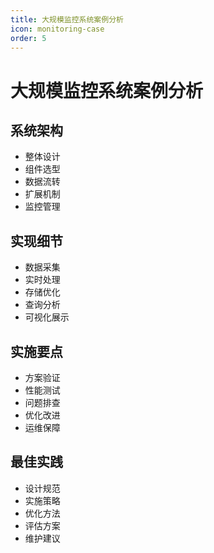 ```yaml
---
title: 大规模监控系统案例分析
icon: monitoring-case
order: 5
---
```


# 大规模监控系统案例分析

## 系统架构
- 整体设计
- 组件选型
- 数据流转
- 扩展机制
- 监控管理

## 实现细节
- 数据采集
- 实时处理
- 存储优化
- 查询分析
- 可视化展示

## 实施要点
- 方案验证
- 性能测试
- 问题排查
- 优化改进
- 运维保障

## 最佳实践
- 设计规范
- 实施策略
- 优化方法
- 评估方案
- 维护建议
